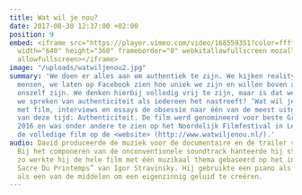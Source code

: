 ```yaml
---
title: Wat wil je nou?
date: 2017-08-30 12:37:00 +02:00
position: 9
embed: <iframe src="https://player.vimeo.com/video/168559351?color=ffffff&title=0&byline=0&portrait=0"
  width="640" height="360" frameborder="0" webkitallowfullscreen mozallowfullscreen
  allowfullscreen></iframe>
image: "/uploads/watwiljenou2.jpg"
summary: 'We doen er alles aan om authentiek te zijn. We kijken reality TV met echte
  mensen, we laten op Facebook zien hoe uniek we zijn en willen boven alles vooral
  onszelf zijn. We denken hierbij volledig vrij te zijn, maar is dat wel zo? Kunnen
  we spreken van authenticiteit als iedereen het nastreeft? ‘Wat wil je nou?’ onderzoekt
  met film, interviews en essays de obsessie naar één van de meest uitgeholde begrippen
  van deze tijd: Authenticiteit. De film werd genomineerd voor beste Groninger Film
  2016 en was onder andere te zien op het Noordelijk Filmfestival in Leeuwarden. Bekijk
  de volledige film op de <website> (http://www.watwiljenou.nl/).'
audio: David produceerde de muziek voor de documentaire en de trailer van deze film.
  Bij het componeren van de onconventionele soundtrack hanteerde hij strenge regels;
  zo werkte hij de hele film met één muzikaal thema gebaseerd op het intro van “Le
  Sacre Du Printemps” van Igor Stravinsky. Hij gebruikte een piano als slaginstrument,
  als een van de middelen om een eigenzinnig geluid te creëren.
---
```


